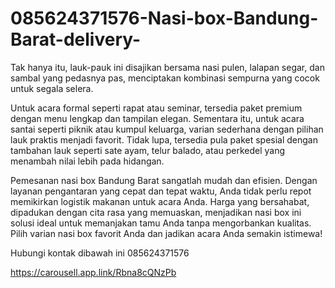 # 085624371576-Nasi-box-Bandung-Barat-delivery-
Tak hanya itu, lauk-pauk ini disajikan bersama nasi pulen, lalapan segar, dan sambal yang pedasnya pas, menciptakan kombinasi sempurna yang cocok untuk segala selera.

Untuk acara formal seperti rapat atau seminar, tersedia paket premium dengan menu lengkap dan tampilan elegan. Sementara itu, untuk acara santai seperti piknik atau kumpul keluarga, varian sederhana dengan pilihan lauk praktis menjadi favorit. Tidak lupa, tersedia pula paket spesial dengan tambahan lauk seperti sate ayam, telur balado, atau perkedel yang menambah nilai lebih pada hidangan.

Pemesanan nasi box Bandung Barat sangatlah mudah dan efisien. Dengan layanan pengantaran yang cepat dan tepat waktu, Anda tidak perlu repot memikirkan logistik makanan untuk acara Anda. Harga yang bersahabat, dipadukan dengan cita rasa yang memuaskan, menjadikan nasi box ini solusi ideal untuk memanjakan tamu Anda tanpa mengorbankan kualitas. Pilih varian nasi box favorit Anda dan jadikan acara Anda semakin istimewa!

Hubungi kontak dibawah ini
085624371576

https://carousell.app.link/Rbna8cQNzPb
